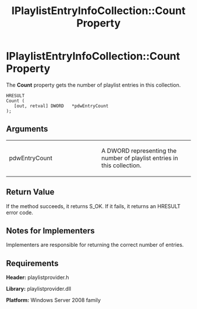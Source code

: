 ﻿---
title: IPlaylistEntryInfoCollection::Count Property
TOCTitle: IPlaylistEntryInfoCollection::Count Property
ms:assetid: 440ff882-0925-48f4-a3fb-bffd7c662d29
ms:mtpsurl: https://msdn.microsoft.com/en-us/library/Dd146265(v=VS.90)
ms:contentKeyID: 19132336
ms.date: 05/02/2012
mtps_version: v=VS.90
---

# IPlaylistEntryInfoCollection::Count Property

The **Count** property gets the number of playlist entries in this collection.

    HRESULT
    Count (
       [out, retval] DWORD   *pdwEntryCount
    );

## Arguments

<table>
<colgroup>
<col style="width: 50%" />
<col style="width: 50%" />
</colgroup>
<tbody>
<tr class="odd">
<td><p>pdwEntryCount</p></td>
<td><p>A DWORD representing the number of playlist entries in this collection.</p></td>
</tr>
</tbody>
</table>


## Return Value

If the method succeeds, it returns S\_OK. If it fails, it returns an HRESULT error code.

## Notes for Implementers

Implementers are responsible for returning the correct number of entries.

## Requirements

**Header:** playlistprovider.h

**Library:** playlistprovider.dll

**Platform:** Windows Server 2008 family

